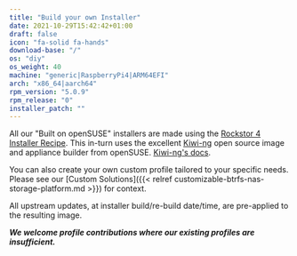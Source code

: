 ```yaml
---
title: "Build your own Installer"
date: 2021-10-29T15:42:42+01:00
draft: false
icon: "fa-solid fa-hands"
download-base: "/"
os: "diy"
os_weight: 40
machine: "generic|RaspberryPi4|ARM64EFI"
arch: "x86_64|aarch64"
rpm_version: "5.0.9"
rpm_release: "0"
installer_patch: ""
---
```


All our "Built on openSUSE" installers are made using the [Rockstor 4 Installer Recipe](https://github.com/rockstor/rockstor-installer).
This in-turn uses the excellent [Kiwi-ng](https://github.com/OSInside/kiwi) open source image and appliance builder from openSUSE.
[Kiwi-ng's docs](https://osinside.github.io/kiwi/).

You can also create your own custom profile tailored to your specific needs.
Please see our [Custom Solutions]({{< relref customizable-btrfs-nas-storage-platform.md >}}) for context.

All upstream updates, at installer build/re-build date/time, are pre-applied to the resulting image.

***We welcome profile contributions where our existing profiles are insufficient.*** 
